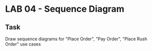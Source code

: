 # LAB 04 - Sequence Diagram

## Task

Draw sequence diagrams for "Place Order", "Pay Order", "Place Rush Order" use cases
